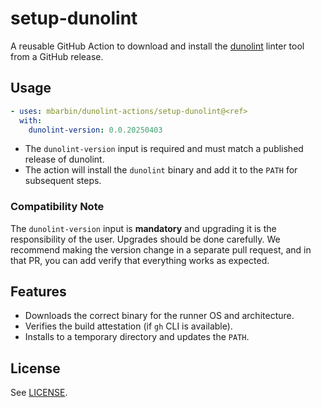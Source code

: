 # setup-dunolint

A reusable GitHub Action to download and install the [dunolint](https://github.com/mbarbin/dunolint) linter tool from a GitHub release.

## Usage

```yaml
- uses: mbarbin/dunolint-actions/setup-dunolint@<ref>
  with:
    dunolint-version: 0.0.20250403
```

- The `dunolint-version` input is required and must match a published release of dunolint.
- The action will install the `dunolint` binary and add it to the `PATH` for subsequent steps.

### Compatibility Note

The `dunolint-version` input is **mandatory** and upgrading it is the responsibility of the user. Upgrades should be done carefully. We recommend making the version change in a separate pull request, and in that PR, you can add verify that everything works as expected.

## Features

- Downloads the correct binary for the runner OS and architecture.
- Verifies the build attestation (if `gh` CLI is available).
- Installs to a temporary directory and updates the `PATH`.

## License

See [LICENSE](../LICENSE).
